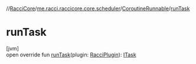 //[RacciCore](../../../index.md)/[me.racci.raccicore.core.scheduler](../index.md)/[CoroutineRunnable](index.md)/[runTask](run-task.md)

# runTask

[jvm]\
open override fun [runTask](run-task.md)(plugin: [RacciPlugin](../../me.racci.raccicore/-racci-plugin/index.md)): [ITask](../-i-task/index.md)

